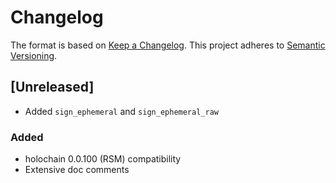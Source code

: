 # Changelog
The format is based on [Keep a Changelog](https://keepachangelog.com/en/1.0.0/).
This project adheres to [Semantic Versioning](https://semver.org/spec/v2.0.0.html).

## [Unreleased]

- Added `sign_ephemeral` and `sign_ephemeral_raw`

### Added
* holochain 0.0.100 (RSM) compatibility
* Extensive doc comments
